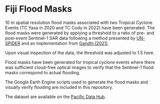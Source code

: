 # Fiji Flood Masks

10 m spatial resolution flood masks associated with two Tropical Cyclone Events (TC Yasa in 2020 and TC Cody in 2022) have been generated. The flood masks were generated by applying a threshold to a ratio of pre- and post-event Sentinel-1 SAR data following a method presented by [UN-SPIDER](https://www.un-spider.org/advisory-support/recommended-practices/recommended-practice-google-earth-engine-flood-mapping/step-by-step) and an implementation from [Gandhi (2021)](https://courses.spatialthoughts.com/gee-water-resources-management.html). 

Upon visual inspection of the data, the threshold was adjusted to 1.5 here.

Flood masks have been generated for tropical cyclone events where there was sufficient cloud-free optical images to verify that the Sentinel-1 flood masks correspond to actual flooding. 

The Google Earth Engine scripts used to generate the flood masks and visually verify flooding are included in this repository. 

The dataset are available on the [Pacific Data Hub](https://pacificdata.org/data/dataset/fiji-flood-masks).